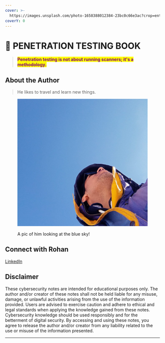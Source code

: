 ```yaml
---
cover: >-
  https://images.unsplash.com/photo-1658388012384-23bc0c66e3ac?crop=entropy&cs=srgb&fm=jpg&ixid=M3wxOTcwMjR8MHwxfHNlYXJjaHw0fHxjeWJlciUyMHNlY3VyaXR5fGVufDB8fHx8MTcyNzg3MzYwOXww&ixlib=rb-4.0.3&q=85
coverY: 0
---
```


# 📘 PENETRATION TESTING BOOK

> <mark style="color:purple;">**Penetration testing is not about running scanners; it's a methodology.**</mark>

## About the Author

> He likes to travel and learn new things.

<figure><img src=".gitbook/assets/IMG-20221111-WA0027.jpg" alt=""><figcaption><p>A pic of him looking at the blue sky!</p></figcaption></figure>

## Connect with Rohan

[LinkedIn](https://www.linkedin.com/in/iamrohandas/)

## Disclaimer

These cybersecurity notes are intended for educational purposes only. The author and/or creator of these notes shall not be held liable for any misuse, damage, or unlawful activities arising from the use of the information provided. Users are advised to exercise caution and adhere to ethical and legal standards when applying the knowledge gained from these notes. Cybersecurity knowledge should be used responsibly and for the betterment of digital security. By accessing and using these notes, you agree to release the author and/or creator from any liability related to the use or misuse of the information presented.

***

